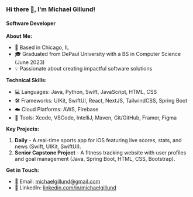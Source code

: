 ### Hi there 👋, I'm Michael Gillund!

#### Software Developer

**About Me:**
- 📍 Based in Chicago, IL
- 🎓 Graduated from DePaul University with a BS in Computer Science (June 2023)
- 💡 Passionate about creating impactful software solutions

**Technical Skills:**
- 💻 Languages: Java, Python, Swift, JavaScript, HTML, CSS
- 🛠 Frameworks: UIKit, SwiftUI, React, NextJS, TailwindCSS, Spring Boot
- ☁️ Cloud Platforms: AWS, Firebase
- 🧰 Tools: Xcode, VSCode, IntelliJ, Maven, Git/GitHub, Framer, Figma

**Key Projects:**
1. **Daily** - A real-time sports app for iOS featuring live scores, stats, and news (Swift, UIKit, SwiftUI).
2. **Senior Capstone Project** - A fitness tracking website with user profiles and goal management (Java, Spring Boot, HTML, CSS, Bootstrap).

**Get in Touch:**
- 📧 Email: [michaelgillund@gmail.com](mailto:michaelgillund@gmail.com)
- 🔗 LinkedIn: [linkedin.com/in/michaelgillund](https://linkedin.com/in/michaelgillund)
